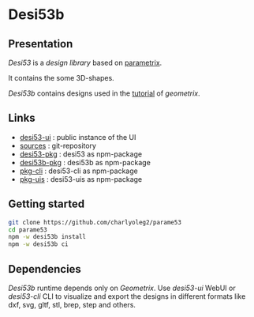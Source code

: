 Desi53b
=======


Presentation
------------

*Desi53* is a *design library* based on [parametrix](https://charlyoleg2.github.io/parametrix/).

It contains the some 3D-shapes.

*Desi53b* contains designs used in the [tutorial](https://charlyoleg2.github.io/parametrix/docs/geom_tutorial) of *geometrix*.


Links
-----

- [desi53-ui](https://charlyoleg2.github.io/parame53/) : public instance of the UI
- [sources](https://github.com/charlyoleg2/parame53) : git-repository
- [desi53-pkg](https://www.npmjs.com/package/desi53) : desi53 as npm-package
- [desi53b-pkg](https://www.npmjs.com/package/desi53b) : desi53b as npm-package
- [pkg-cli](https://www.npmjs.com/package/desi53-cli) : desi53-cli as npm-package
- [pkg-uis](https://www.npmjs.com/package/desi53-uis) : desi53-uis as npm-package


Getting started
---------------

```bash
git clone https://github.com/charlyoleg2/parame53
cd parame53
npm -w desi53b install
npm -w desi53b ci
```

Dependencies
------------

*Desi53b* runtime depends only on *Geometrix*. Use *desi53-ui* WebUI or *desi53-cli* CLI to visualize and export the designs in different formats like dxf, svg, gltf, stl, brep, step and others.

